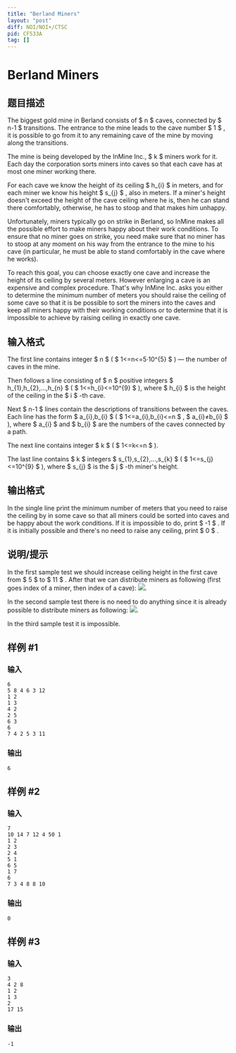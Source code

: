 ```yaml
---
title: "Berland Miners"
layout: "post"
diff: NOI/NOI+/CTSC
pid: CF533A
tag: []
---
```


# Berland Miners

## 题目描述

The biggest gold mine in Berland consists of $ n $ caves, connected by $ n-1 $ transitions. The entrance to the mine leads to the cave number $ 1 $ , it is possible to go from it to any remaining cave of the mine by moving along the transitions.

The mine is being developed by the InMine Inc., $ k $ miners work for it. Each day the corporation sorts miners into caves so that each cave has at most one miner working there.

For each cave we know the height of its ceiling $ h_{i} $ in meters, and for each miner we know his height $ s_{j} $ , also in meters. If a miner's height doesn't exceed the height of the cave ceiling where he is, then he can stand there comfortably, otherwise, he has to stoop and that makes him unhappy.

Unfortunately, miners typically go on strike in Berland, so InMine makes all the possible effort to make miners happy about their work conditions. To ensure that no miner goes on strike, you need make sure that no miner has to stoop at any moment on his way from the entrance to the mine to his cave (in particular, he must be able to stand comfortably in the cave where he works).

To reach this goal, you can choose exactly one cave and increase the height of its ceiling by several meters. However enlarging a cave is an expensive and complex procedure. That's why InMine Inc. asks you either to determine the minimum number of meters you should raise the ceiling of some cave so that it is be possible to sort the miners into the caves and keep all miners happy with their working conditions or to determine that it is impossible to achieve by raising ceiling in exactly one cave.

## 输入格式

The first line contains integer $ n $ ( $ 1<=n<=5·10^{5} $ ) — the number of caves in the mine.

Then follows a line consisting of $ n $ positive integers $ h_{1},h_{2},...,h_{n} $ ( $ 1<=h_{i}<=10^{9} $ ), where $ h_{i} $ is the height of the ceiling in the $ i $ -th cave.

Next $ n-1 $ lines contain the descriptions of transitions between the caves. Each line has the form $ a_{i},b_{i} $ ( $ 1<=a_{i},b_{i}<=n $ , $ a_{i}≠b_{i} $ ), where $ a_{i} $ and $ b_{i} $ are the numbers of the caves connected by a path.

The next line contains integer $ k $ ( $ 1<=k<=n $ ).

The last line contains $ k $ integers $ s_{1},s_{2},...,s_{k} $ ( $ 1<=s_{j}<=10^{9} $ ), where $ s_{j} $ is the $ j $ -th miner's height.

## 输出格式

In the single line print the minimum number of meters that you need to raise the ceiling by in some cave so that all miners could be sorted into caves and be happy about the work conditions. If it is impossible to do, print $ -1 $ . If it is initially possible and there's no need to raise any ceiling, print $ 0 $ .

## 说明/提示

In the first sample test we should increase ceiling height in the first cave from $ 5 $ to $ 11 $ . After that we can distribute miners as following (first goes index of a miner, then index of a cave): ![](https://cdn.luogu.com.cn/upload/vjudge_pic/CF533A/735931edb72d958aac8a9f8686b0ce5942c9b15c.png).

In the second sample test there is no need to do anything since it is already possible to distribute miners as following: ![](https://cdn.luogu.com.cn/upload/vjudge_pic/CF533A/0666bf801cf595f24b61a0b221f7e85e9393651b.png).

In the third sample test it is impossible.

## 样例 #1

### 输入

```
6
5 8 4 6 3 12
1 2
1 3
4 2
2 5
6 3
6
7 4 2 5 3 11

```

### 输出

```
6

```

## 样例 #2

### 输入

```
7
10 14 7 12 4 50 1
1 2
2 3
2 4
5 1
6 5
1 7
6
7 3 4 8 8 10

```

### 输出

```
0

```

## 样例 #3

### 输入

```
3
4 2 8
1 2
1 3
2
17 15

```

### 输出

```
-1

```

